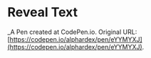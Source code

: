# Reveal Text
 _A Pen created at CodePen.io. Original URL: [https://codepen.io/alphardex/pen/eYYMYXJ](https://codepen.io/alphardex/pen/eYYMYXJ).

 